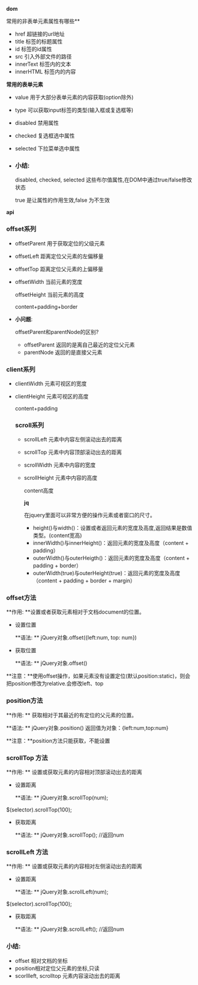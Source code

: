 **dom**

常用的非表单元素属性有哪些**

- href  超链接的url地址
- title  标签的标题属性
- id      标签的id属性
- src     引入外部文件的路径
- innerText   标签内的文本
- innerHTML   标签内的内容

**常用的表单元素**

- value 用于大部分表单元素的内容获取(option除外)

- type 可以获取input标签的类型(输入框或复选框等)

- disabled 禁用属性

- checked 复选框选中属性

- selected 下拉菜单选中属性

- ### 小结:

  disabled, checked, selected 这些布尔值属性,在DOM中通过true/false修改状态

  true 是让属性的作用生效,false 为不生效

**api**

###  offset系列

- offsetParent  用于获取定位的父级元素

- offsetLeft 距离定位父元素的左偏移量

- offsetTop 距离定位父元素的上偏移量

- offsetWidth 当前元素的宽度

  offsetHeight 当前元素的高度

  content+padding+border

- **小问题**:

  offsetParent和parentNode的区别?

  - offsetParent 返回的是离自己最近的定位父元素
  - parentNode 返回的是直接父元素

### client系列

- clientWidth 元素可视区的宽度  

- clientHeight 元素可视区的高度

  content+padding

  ### scroll系列

  - scrollLeft 元素中内容左侧滚动出去的距离

  - scrollTop  元素中内容顶部滚动出去的距离

  - scrollWidth   元素中内容的宽度

  - scrollHeight   元素中内容的高度

    content高度

    **jq**

    在jquery里面可以非常方便的操作元素或者窗口的尺寸。

    - height()与width()：设置或者返回元素的宽度及高度,返回结果是数值类型。(content宽高)
    - innerWidth()与innerHeight()：返回元素的宽度及高度（content + padding）
    - outerWidth()与outerHeigth()：返回元素的宽度及高度（content + padding + border）
    - outerWidth(true)与outerHeight(true)：返回元素的宽度及高度（content + padding + border + margin）

### offset方法

**作用: **设置或者获取元素相对于文档document的位置。

- 设置位置

  **语法: ** jQuery对象.offset({left:num, top: num})


- 获取位置

  **语法: ** jQuery对象.offset()

**注意：**使用offset操作，如果元素没有设置定位(默认position:static)，则会把position修改为relative.会修改left、top

### position方法

**作用: ** 获取相对于其最近的有定位的父元素的位置。

**语法: ** jQuery对象.position()    返回值为对象：{left:num,top:num}

**注意：**position方法只能获取，不能设置

### scrollTop 方法

**作用: ** 设置或获取元素的内容相对顶部滚动出去的距离

- 设置距离

  **语法: ** jQuery对象.scrollTop(num);

$(selector).scrollTop(100);

- 获取距离

  **语法: ** jQuery对象.scrollTop(); //返回num

###  scrollLeft 方法

**作用: ** 设置或获取元素的内容相对左侧滚动出去的距离

- 设置距离

  **语法: ** jQuery对象.scrollLeft(num);

$(selector).scrollTop(100);

- 获取距离

  **语法: ** jQuery对象.scrollLeft(); //返回num

###  小结:

- offset 相对文档的坐标
- position相对定位父元素的坐标,只读
- scorllleft, scrolltop 元素内容滚动出去的距离